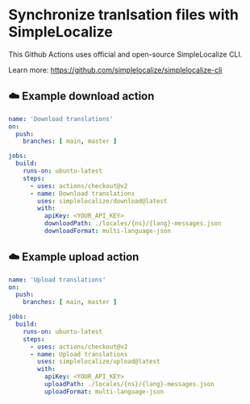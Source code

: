 # Synchronize tranlsation files with SimpleLocalize

This Github Actions uses official and open-source SimpleLocalize CLI.

Learn more: https://github.com/simplelocalize/simplelocalize-cli

## ☁️ Example download action

```yml
name: 'Download translations'
on:
  push:
    branches: [ main, master ]

jobs:
  build:
    runs-on: ubuntu-latest
    steps:
      - uses: actions/checkout@v2
      - name: Download translations
        uses: simplelocalize/download@latest
        with:
          apiKey: <YOUR_API_KEY>
          downloadPath: ./locales/{ns}/{lang}-messages.json
          downloadFormat: multi-language-json
```

## ☁️ Example upload action

```yml
name: 'Upload translations'
on:
  push:
    branches: [ main, master ]

jobs:
  build:
    runs-on: ubuntu-latest
    steps:
      - uses: actions/checkout@v2
      - name: Upload translations
        uses: simplelocalize/upload@latest
        with:
          apiKey: <YOUR_API_KEY>
          uploadPath: ./locales/{ns}/{lang}-messages.json
          uploadFormat: multi-language-json
```
